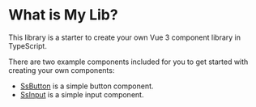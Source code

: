 # What is My Lib?

This library is a starter to create your own Vue 3 component library in TypeScript.

There are two example components included for you to get started with creating your own components:

- [SsButton](/components/ss-button) is a simple button component.
- [SsInput](/components/ss-input) is a simple input component.
